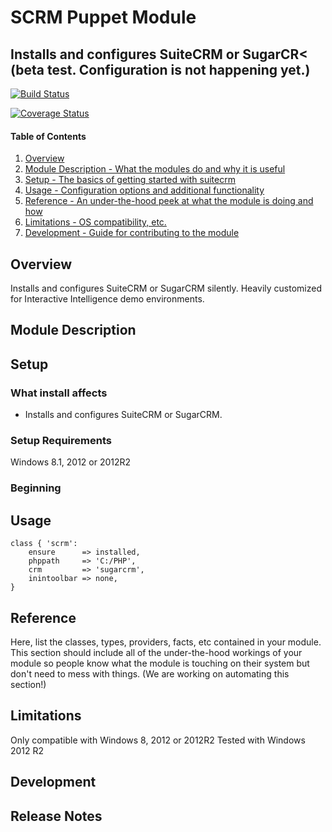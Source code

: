 # SCRM Puppet Module

## Installs and configures SuiteCRM or SugarCR< (beta test. Configuration is not happening yet.)

[![Build Status](https://travis-ci.org/PierrickI3/pierrickl-scrm.svg?branch=master)](https://travis-ci.org/PierrickI3/pierrickl-scrm)

[![Coverage Status](https://coveralls.io/repos/PierrickI3/pierrickl-scrm/badge.svg)](https://coveralls.io/r/PierrickI3/pierrickl-scrm)

#### Table of Contents

1. [Overview](#overview)
2. [Module Description - What the modules do and why it is useful](#module-description)
3. [Setup - The basics of getting started with suitecrm](#setup)
4. [Usage - Configuration options and additional functionality](#usage)
5. [Reference - An under-the-hood peek at what the module is doing and how](#reference)
5. [Limitations - OS compatibility, etc.](#limitations)
6. [Development - Guide for contributing to the module](#development)

## Overview

Installs and configures SuiteCRM or SugarCRM silently. Heavily customized for Interactive Intelligence demo environments.

## Module Description

## Setup

### What install affects

* Installs and configures SuiteCRM or SugarCRM.

### Setup Requirements

Windows 8.1, 2012 or 2012R2

### Beginning

## Usage

```puppet
class { 'scrm':
    ensure      => installed,
    phppath     => 'C:/PHP',
    crm         => 'sugarcrm',
    inintoolbar => none,
}
```

## Reference

Here, list the classes, types, providers, facts, etc contained in your module.
This section should include all of the under-the-hood workings of your module so
people know what the module is touching on their system but don't need to mess
with things. (We are working on automating this section!)

## Limitations

Only compatible with Windows 8, 2012 or 2012R2
Tested with Windows 2012 R2

## Development

## Release Notes